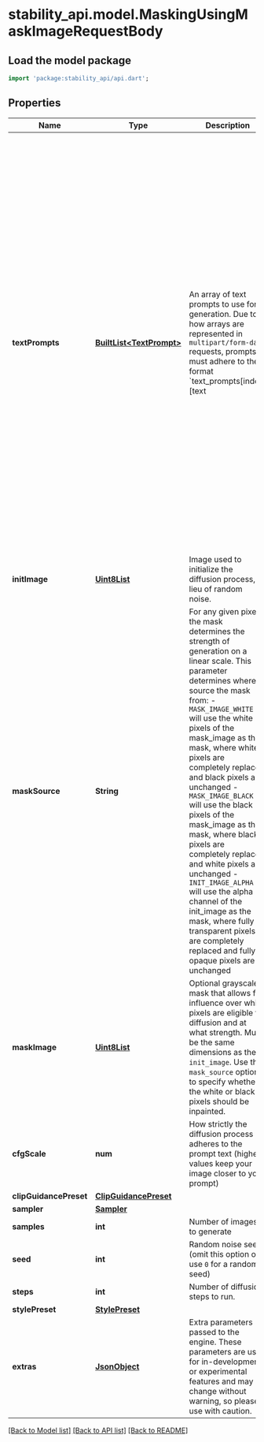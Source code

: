 # stability_api.model.MaskingUsingMaskImageRequestBody

## Load the model package
```dart
import 'package:stability_api/api.dart';
```

## Properties
Name | Type | Description | Notes
------------ | ------------- | ------------- | -------------
**textPrompts** | [**BuiltList&lt;TextPrompt&gt;**](TextPrompt.md) | An array of text prompts to use for generation.  Due to how arrays are represented in `multipart/form-data` requests, prompts must adhere to the format `text_prompts[index][text|weight]`, where `index` is some integer used to tie the text and weight together.  While `index` does not have to be sequential, duplicate entries  will override previous entries, so it is recommended to use sequential indices.  Given a text prompt with the text `A lighthouse on a cliff` and a weight of `0.5`, it would be represented as: ``` text_prompts[0][text]: \"A lighthouse on a cliff\" text_prompts[0][weight]: 0.5 ```  To add another prompt to that request simply provide the values under a new `index`:  ``` text_prompts[0][text]: \"A lighthouse on a cliff\" text_prompts[0][weight]: 0.5 text_prompts[1][text]: \"land, ground, dirt, grass\" text_prompts[1][weight]: -0.9 ``` | 
**initImage** | [**Uint8List**](Uint8List.md) | Image used to initialize the diffusion process, in lieu of random noise. | 
**maskSource** | **String** | For any given pixel, the mask determines the strength of generation on a linear scale.  This parameter determines where to source the mask from: - `MASK_IMAGE_WHITE` will use the white pixels of the mask_image as the mask, where white pixels are completely replaced and black pixels are unchanged - `MASK_IMAGE_BLACK` will use the black pixels of the mask_image as the mask, where black pixels are completely replaced and white pixels are unchanged - `INIT_IMAGE_ALPHA` will use the alpha channel of the init_image as the mask, where fully transparent pixels are completely replaced and fully opaque pixels are unchanged | 
**maskImage** | [**Uint8List**](Uint8List.md) | Optional grayscale mask that allows for influence over which pixels are eligible for diffusion and at what strength. Must be the same dimensions as the `init_image`. Use the `mask_source` option to specify whether the white or black pixels should be inpainted. | 
**cfgScale** | **num** | How strictly the diffusion process adheres to the prompt text (higher values keep your image closer to your prompt) | [optional] [default to 7]
**clipGuidancePreset** | [**ClipGuidancePreset**](ClipGuidancePreset.md) |  | [optional] 
**sampler** | [**Sampler**](Sampler.md) |  | [optional] 
**samples** | **int** | Number of images to generate | [optional] [default to 1]
**seed** | **int** | Random noise seed (omit this option or use `0` for a random seed) | [optional] [default to 0]
**steps** | **int** | Number of diffusion steps to run. | [optional] [default to 30]
**stylePreset** | [**StylePreset**](StylePreset.md) |  | [optional] 
**extras** | [**JsonObject**](.md) | Extra parameters passed to the engine. These parameters are used for in-development or experimental features and may change without warning, so please use with caution. | [optional] 

[[Back to Model list]](../README.md#documentation-for-models) [[Back to API list]](../README.md#documentation-for-api-endpoints) [[Back to README]](../README.md)


